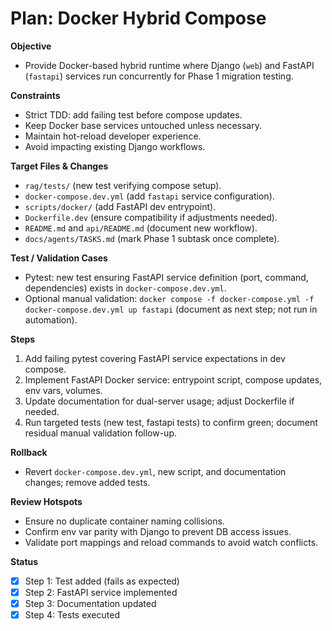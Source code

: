 # Plan: Docker Hybrid Compose

**Objective**
- Provide Docker-based hybrid runtime where Django (`web`) and FastAPI (`fastapi`) services run concurrently for Phase 1 migration testing.

**Constraints**
- Strict TDD: add failing test before compose updates.
- Keep Docker base services untouched unless necessary.
- Maintain hot-reload developer experience.
- Avoid impacting existing Django workflows.

**Target Files & Changes**
- `rag/tests/` (new test verifying compose setup).
- `docker-compose.dev.yml` (add `fastapi` service configuration).
- `scripts/docker/` (add FastAPI dev entrypoint).
- `Dockerfile.dev` (ensure compatibility if adjustments needed).
- `README.md` and `api/README.md` (document new workflow).
- `docs/agents/TASKS.md` (mark Phase 1 subtask once complete).

**Test / Validation Cases**
- Pytest: new test ensuring FastAPI service definition (port, command, dependencies) exists in `docker-compose.dev.yml`.
- Optional manual validation: `docker compose -f docker-compose.yml -f docker-compose.dev.yml up fastapi` (document as next step; not run in automation).

**Steps**
1. Add failing pytest covering FastAPI service expectations in dev compose.
2. Implement FastAPI Docker service: entrypoint script, compose updates, env vars, volumes.
3. Update documentation for dual-server usage; adjust Dockerfile if needed.
4. Run targeted tests (new test, fastapi tests) to confirm green; document residual manual validation follow-up.

**Rollback**
- Revert `docker-compose.dev.yml`, new script, and documentation changes; remove added tests.

**Review Hotspots**
- Ensure no duplicate container naming collisions.
- Confirm env var parity with Django to prevent DB access issues.
- Validate port mappings and reload commands to avoid watch conflicts.

**Status**
- [x] Step 1: Test added (fails as expected)
- [x] Step 2: FastAPI service implemented
- [x] Step 3: Documentation updated
- [x] Step 4: Tests executed
